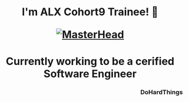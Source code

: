 <h1 align="center"> I'm ALX Cohort9 Trainee! 👋


[![MasterHead](https://as2.ftcdn.net/v2/jpg/02/78/37/47/1000_F_278374738_ypRn0utOVnebuhmpSrDiwkzFsdqEm0aa.jpg)](https://rishavchanda.io)

<h1 align="center"> Currently working to be a cerified Software Engineer
<h3 align="right"> DoHardThings

